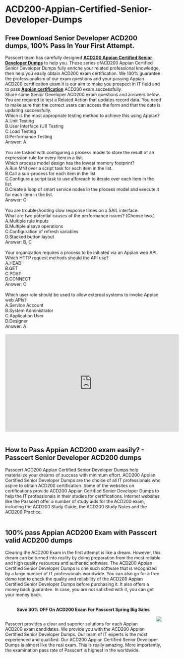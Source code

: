 # ACD200-Appian-Certified-Senior-Developer-Dumps
<h2>
	Free Download Senior Developer ACD200 dumps, 100% Pass In Your First Attempt.
</h2>
Passcert team has carefully designed <a href="https://www.passcert.com/ACD200.html" target="_blank"><strong>ACD200 Appian Certified Senior Developer Dumps</strong></a> to help you. These series ofACD200 Appian Certified Senior Developer Dumps fully enriche your related professional knowledge, then help you easily obtain ACD200 exam certification. We 100% guarantee the professionalism of our exam questions and your passing Appian ACD200 certification exam.it is our aim to make you prospect in IT field and to pass <a href="https://www.passcert.com/Appian.html" target="_blank"><strong>Appian certification</strong></a> ACD200 exam successfully.<br />
Share some Senior Developer ACD200 exam questions and answers below.<br />
You are required to test a Related Action that updates record data. You need to make sure that the correct users can access the form and that the data is updating successfully. <br />
Which is the most appropriate testing method to achieve this using Appian? <br />
A.Unit Testing <br />
B.User Interface (UI) Testing <br />
C.Load Testing <br />
D.Performance Testing <br />
Answer: A<br />
<br />
You are tasked with configuring a process model to store the result of an expression rule for every item in a list. <br />
Which process model design has the lowest memory footprint? <br />
A.Run MNI over a script task for each item in the list. <br />
B.Call a sub-process for each item in the list. <br />
C.Configure a script task to use a!foreach to iterate over each item in the list. <br />
D.Create a loop of smart service nodes in the process model and execute it for each item in the list. <br />
Answer: C<br />
<br />
You are troubleshooting slow response times on a SAIL interface. <br />
What are two potential causes of the performance issues? (Choose two.) <br />
A.Multiple rule inputs <br />
B.Multiple a!save operations <br />
C.Configuration of refresh variables <br />
D.Stacked button layout <br />
Answer: B, C<br />
<br />
Your organization requires a process to be initiated via an Appian web API. <br />
Which HTTP request methods should the API use? <br />
A.HEAD <br />
B.GET <br />
C.POST <br />
D.CONNECT <br />
Answer: C<br />
<br />
Which user role should be used to allow external systems to invoke Appian web APIs? <br />
A.Service Account <br />
B.System Administrator <br />
C.Application User <br />
D.Designer <br />
Answer: A<br />
<br />
<div style="text-align:center;">
	<iframe width="560" height="315" src="https://www.youtube.com/embed/VpBQG8PUreg" title="YouTube video player" frameborder="0" allow="accelerometer; autoplay; clipboard-write; encrypted-media; gyroscope; picture-in-picture; web-share" allowfullscreen="">
	</iframe>
</div>
<br />
<h2>
	How to Pass Appian ACD200 exam easily? - Passcert Senior Developer ACD200 dumps
</h2>
Passcert ACD200 Appian Certified Senior Developer Dumps help materialize your dreams of success with minimum effort. ACD200 Appian Certified Senior Developer Dumps are the choice of all IT professionals who aspire to obtain ACD200 certification. Some of the websites on certifications provide ACD200 Appian Certified Senior Developer Dumps to help the IT professionals in their studies for certifications. Internet websites like the Passcert offer a number of study aids for the ACD200 exam, including the ACD200 Study Guide, the ACD200 Study Notes and the ACD200 Practice.<br />
<br />
<h2>
	100% pass Appian ACD200 Exam with Passcert valid ACD200 dumps
</h2>
Clearing the ACD200 Exam in the first attempt is like a dream. However, this dream can be turned into reality by doing preparation from the most reliable and high quality resources and authentic software. The ACD200 Appian Certified Senior Developer Dumps is one such software that is recognized by a large number of IT professionals worldwide. You can also go for a free demo test to check the quality and reliability of the ACD200 Appian Certified Senior Developer Dumps before purchasing it. It also offers a money back guarantee. In case, you are not satisfied with it, you can get your money back.<br />
<div style="text-align:center;">
	<a href="https://www.passcert.com/promotion.asp" target="_blank"><img src="https://www.passcert.com/t/pc-com/images/banner/77707595e19c46a08e0e5af2c4f6501c.jpg" alt="" /></a><br />
</div>
<br />
<p style="text-align:center;">
	<strong>Save 30% OFF On ACD200 Exam For Passcert Spring Big Sales</strong>
</p>
<a href="https://www.passcert.com/Cart.aspx?pdo=add&amp;code=ACD200"><img src="http://www.itexamshare.com/wp-content/uploads/2014/05/add-to-cart.jpg" align="right" /></a>
<h2>
</h2>
Passcert provides a clear and superior solutions for each Appian ACD200 exam candidates. We provide you with the ACD200 Appian Certified Senior Developer Dumps. Our team of IT experts is the most experienced and qualified. Our ACD200 Appian Certified Senior Developer Dumps is almost like the real exam. This is really amazing. More importantly, the examination pass rate of Passcert is highest in the worldwide.
